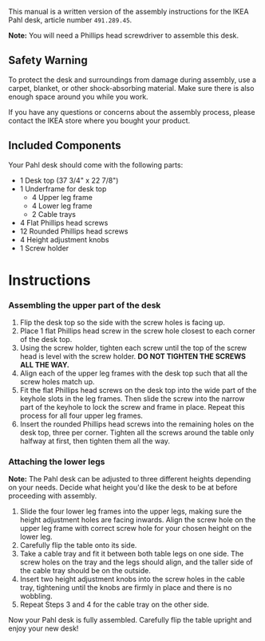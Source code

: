 This manual is a written version of the assembly instructions for the IKEA Pahl desk, article number `491.289.45`.

**Note:** You will need a Phillips head screwdriver to assemble this desk.

## Safety Warning

To protect the desk and surroundings from damage during assembly, use a carpet, blanket, or other shock-absorbing material. Make sure there is also enough space around you while you work.

If you have any questions or concerns about the assembly process, please contact the IKEA store where you bought your product.

## Included Components
Your Pahl desk should come with the following parts:

- 1 Desk top (37 3/4" x 22 7/8")
- 1 Underframe for desk top
  - 4 Upper leg frame
  - 4 Lower leg frame
  - 2 Cable trays
- 4 Flat Phillips head screws
- 12 Rounded Phillips head screws
- 4 Height adjustment knobs
- 1 Screw holder

# Instructions

### Assembling the upper part of the desk

1. Flip the desk top so the side with the screw holes is facing up.
2. Place 1 flat Phillips head screw in the screw hole closest to each corner of the desk top.
3. Using the screw holder, tighten each screw until the top of the screw head is level with the screw holder. **DO NOT TIGHTEN THE SCREWS ALL THE WAY.**
4. Align each of the upper leg frames with the desk top such that all the screw holes match up.
5. Fit the flat Phillips head screws on the desk top into the wide part of the keyhole slots in the leg frames. Then slide the screw into the narrow part of the keyhole to lock the screw and frame in place. Repeat this process for all four upper leg frames.
6. Insert the rounded Phillips head screws into the remaining holes on the desk top, three per corner. Tighten all the screws around the table only halfway at first, then tighten them all the way.

### Attaching the lower legs

**Note:** The Pahl desk can be adjusted to three different heights depending on your needs. Decide what height you'd like the desk to be at before proceeding with assembly.

1. Slide the four lower leg frames into the upper legs, making sure the height adjustment holes are facing inwards. Align the screw hole on the upper leg frame with correct screw hole for your chosen height on the lower leg.
2. Carefully flip the table onto its side.
3. Take a cable tray and fit it between both table legs on one side. The screw holes on the tray and the legs should align, and the taller side of the cable tray should be on the outside.
4. Insert two height adjustment knobs into the screw holes in the cable tray, tightening until the knobs are firmly in place and there is no wobbling.
5. Repeat Steps 3 and 4 for the cable tray on the other side.

Now your Pahl desk is fully assembled. Carefully flip the table upright and enjoy your new desk!